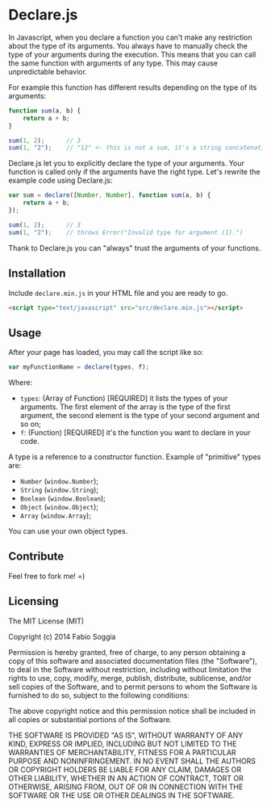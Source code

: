 # Declare.js

In Javascript, when you declare a function you can't make any restriction about the type of its arguments. You always have to manually check the type of your arguments during the execution. This means that you can call the same function with arguments of any type. This may cause unpredictable behavior.

For example this function has different results depending on the type of its arguments:

```javascript
function sum(a, b) {
	return a + b;
}

sum(1, 2);		// 3
sum(1, "2");	// "12" <- this is not a sum, it's a string concatenation
```

Declare.js let you to explicitly declare the type of your arguments. Your function is called only if the arguments have the right type. Let's rewrite the example code using Declare.js:

```javascript
var sum = declare([Number, Number], function sum(a, b) {
	return a + b;
});

sum(1, 2);		// 3
sum(1, "2");	// throws Error("Invalid type for argument (1).")
```

Thank to Declare.js you can "always" trust the arguments of your functions.


## Installation

Include `declare.min.js` in your HTML file and you are ready to go.

```html
<script type="text/javascript" src="src/declare.min.js"></script>
```


## Usage

After your page has loaded, you may call the script like so:

```javascript
var myFunctionName = declare(types, f);
```

Where:

* `types`: (Array of Function) [REQUIRED] it lists the types of your arguments. The first element of the array is the type of the first argument, the second element is the type of your second argument and so on;
* `f`: (Function) [REQUIRED] it's the function you want to declare in your code.

A type is a reference to a constructor function. Example of "primitive" types are:

* `Number` (`window.Number`);
* `String` (`window.String`);
* `Boolean` (`window.Boolean`);
* `Object` (`window.Object`);
* `Array` (`window.Array`);

You can use your own object types.


## Contribute
Feel free to fork me! =)


## Licensing
The MIT License (MIT)

Copyright (c) 2014 Fabio Soggia

Permission is hereby granted, free of charge, to any person obtaining a copy
of this software and associated documentation files (the "Software"), to deal
in the Software without restriction, including without limitation the rights
to use, copy, modify, merge, publish, distribute, sublicense, and/or sell
copies of the Software, and to permit persons to whom the Software is
furnished to do so, subject to the following conditions:

The above copyright notice and this permission notice shall be included in
all copies or substantial portions of the Software.

THE SOFTWARE IS PROVIDED "AS IS", WITHOUT WARRANTY OF ANY KIND, EXPRESS OR
IMPLIED, INCLUDING BUT NOT LIMITED TO THE WARRANTIES OF MERCHANTABILITY,
FITNESS FOR A PARTICULAR PURPOSE AND NONINFRINGEMENT. IN NO EVENT SHALL THE
AUTHORS OR COPYRIGHT HOLDERS BE LIABLE FOR ANY CLAIM, DAMAGES OR OTHER
LIABILITY, WHETHER IN AN ACTION OF CONTRACT, TORT OR OTHERWISE, ARISING FROM,
OUT OF OR IN CONNECTION WITH THE SOFTWARE OR THE USE OR OTHER DEALINGS IN
THE SOFTWARE.
